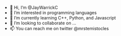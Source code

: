 - 👋 Hi, I’m @JayWarrickC
- 👀 I’m interested in programming languages
- 🌱 I’m currently learning C++, Python, and Javascript 
- 💞️ I’m looking to collaborate on ...
- 📫 You can reach me on twitter @mrstemistocles

<!---
JayWarrickC/JayWarrickC is a ✨ special ✨ repository because its `README.md` (this file) appears on your GitHub profile.
You can click the Preview link to take a look at your changes.
--->
